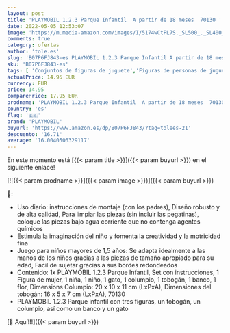 ```yaml
---
layout: post
title: 'PLAYMOBIL 1.2.3 Parque Infantil  A partir de 18 meses  70130 '
date: 2022-05-05 12:53:07
image: 'https://m.media-amazon.com/images/I/5174wCtPL7S._SL500_._SL400_.jpg'
comments: true
category: ofertas
author: 'tole.es'
slug: 'B07P6FJ843-es PLAYMOBIL 1.2.3 Parque Infantil A partir de 18 meses 70130'
sku: 'B07P6FJ843-es'
tags: [ 'Conjuntos de figuras de juguete','Figuras de personas de juguete para niños','Juguetes','Juguetes y juegos','Muñecos y figuras','playmobil','🇪🇸', ]
actualPrice: 14.95 EUR
currency: EUR
price: 14.95
comparePrice: 17.95 EUR
prodname: 'PLAYMOBIL 1.2.3 Parque Infantil  A partir de 18 meses  70130 '
country: 'es'
flag: '🇪🇸'
brand: 'PLAYMOBIL'
buyurl: 'https://www.amazon.es/dp/B07P6FJ843/?tag=tolees-21'
descuento: '16.71'
average: '16.0040506329117'
---
```


En este momento está [{{< param title >}}]({{< param buyurl >}}) en el siguiente enlace!

[![{{< param prodname >}}]({{< param image >}})]({{< param buyurl >}})

🔎:

- Uso diario: instrucciones de montaje (con los padres), Diseño robusto y de alta calidad, Para limpiar las piezas (sin incluir las pegatinas), coloque las piezas bajo agua corriente que no contenga agentes químicos
- Estimula la imaginación del niño y fomenta la creatividad y la motricidad fina
- Juego para niños mayores de 1,5 años: Se adapta idealmente a las manos de los niños gracias a las piezas de tamaño apropiado para su edad, Fácil de sujetar gracias a sus bordes redondeados
- Contenido: 1x PLAYMOBIL 1.2.3 Parque Infantil, Set con instrucciones, 1 Figura de mujer, 1 niña, 1 niño, 1 gato, 1 columpio, 1 tobogán, 1 banco, 1 flor, Dimensions Columpio: 20 x 10 x 11 cm (LxPxA), Dimensiones del tobogán: 16 x 5 x 7 cm (LxPxA), 70130
- PLAYMOBIL 1.2.3 Parque infantil con tres figuras, un tobogán, un columpio, así como un banco y un gato

[🛒 Aquí!!!]({{< param buyurl >}})
